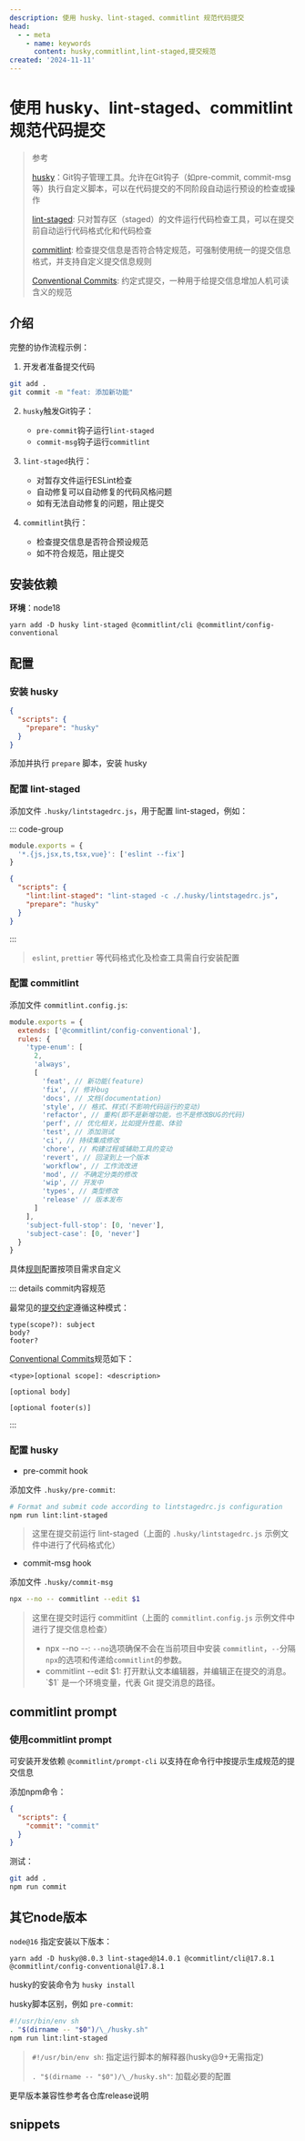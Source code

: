 ```yaml
---
description: 使用 husky、lint-staged、commitlint 规范代码提交
head:
  - - meta
    - name: keywords
      content: husky,commitlint,lint-staged,提交规范
created: '2024-11-11'
---
```


# 使用 husky、lint-staged、commitlint 规范代码提交

> 参考
>
> [husky](https://github.com/typicode/husky)：Git钩子管理工具。允许在Git钩子（如pre-commit, commit-msg等）执行自定义脚本，可以在代码提交的不同阶段自动运行预设的检查或操作
>
> [lint-staged](https://github.com/lint-staged/lint-staged): 只对暂存区（staged）的文件运行代码检查工具，可以在提交前自动运行代码格式化和代码检查
>
> [commitlint](https://github.com/conventional-changelog/commitlint): 检查提交信息是否符合特定规范，可强制使用统一的提交信息格式，并支持自定义提交信息规则
>
> [Conventional Commits](https://www.conventionalcommits.org/): 约定式提交，一种用于给提交信息增加人机可读含义的规范

## 介绍

完整的协作流程示例：

1. 开发者准备提交代码

```sh
git add .
git commit -m "feat: 添加新功能"
```

2. `husky`触发Git钩子：
   - `pre-commit`钩子运行`lint-staged`
   - `commit-msg`钩子运行`commitlint`

3. `lint-staged`执行：
   - 对暂存文件运行ESLint检查
   - 自动修复可以自动修复的代码风格问题
   - 如有无法自动修复的问题，阻止提交

4. `commitlint`执行：
   - 检查提交信息是否符合预设规范
   - 如不符合规范，阻止提交

## 安装依赖

**环境**：node18

`yarn add -D husky lint-staged @commitlint/cli @commitlint/config-conventional`

## 配置

### 安装 husky

```json
{
  "scripts": {
    "prepare": "husky"
  }
}
```

添加并执行 `prepare` 脚本，安装 husky

### 配置 lint-staged

添加文件 `.husky/lintstagedrc.js`，用于配置 lint-staged，例如：

::: code-group

```js [.husky/lintstagedrc.js]
module.exports = {
  '*.{js,jsx,ts,tsx,vue}': ['eslint --fix']
}
```

```json [package.json]
{
  "scripts": {
    "lint:lint-staged": "lint-staged -c ./.husky/lintstagedrc.js",
    "prepare": "husky"
  }
}
```

:::

> `eslint`, `prettier` 等代码格式化及检查工具需自行安装配置

### 配置 commitlint

添加文件 `commitlint.config.js`:

```js
module.exports = {
  extends: ['@commitlint/config-conventional'],
  rules: {
    'type-enum': [
      2,
      'always',
      [
        'feat', // 新功能(feature)
        'fix', // 修补bug
        'docs', // 文档(documentation)
        'style', // 格式、样式(不影响代码运行的变动)
        'refactor', // 重构(即不是新增功能，也不是修改BUG的代码)
        'perf', // 优化相关，比如提升性能、体验
        'test', // 添加测试
        'ci', // 持续集成修改
        'chore', // 构建过程或辅助工具的变动
        'revert', // 回滚到上一个版本
        'workflow', // 工作流改进
        'mod', // 不确定分类的修改
        'wip', // 开发中
        'types', // 类型修改
        'release' // 版本发布
      ]
    ],
    'subject-full-stop': [0, 'never'],
    'subject-case': [0, 'never']
  }
}
```

具体[规则](https://commitlint.js.org/reference/rules.html)配置按项目需求自定义

::: details commit内容规范

最常见的[提交约定](https://commitlint.js.org/concepts/commit-conventions.html)遵循这种模式：

```text
type(scope?): subject
body?
footer?
```

[Conventional Commits](https://www.conventionalcommits.org/en/v1.0.0/#summary)规范如下：

```text
<type>[optional scope]: <description>

[optional body]

[optional footer(s)]
```

:::

### 配置 husky

- pre-commit hook

添加文件 `.husky/pre-commit`:

```sh
# Format and submit code according to lintstagedrc.js configuration
npm run lint:lint-staged
```

> 这里在提交前运行 lint-staged（上面的 `.husky/lintstagedrc.js` 示例文件中进行了代码格式化）

- commit-msg hook

添加文件 `.husky/commit-msg`

```sh
npx --no -- commitlint --edit $1
```

> 这里在提交时运行 commitlint（上面的 `commitlint.config.js` 示例文件中进行了提交信息检查）
>
> - npx --no --: `--no`选项确保不会在当前项目中安装 `commitlint`，`--`分隔`npx`的选项和传递给`commitlint`的参数。
> - commitlint --edit $1: 打开默认文本编辑器，并编辑正在提交的消息。`$1` 是一个环境变量，代表 Git 提交消息的路径。

## commitlint prompt

### 使用commitlint prompt

可安装开发依赖 `@commitlint/prompt-cli` 以支持在命令行中按提示生成规范的提交信息

添加npm命令：

```json
{
  "scripts": {
    "commit": "commit"
  }
}
```

测试：

```sh
git add .
npm run commit
```

## 其它node版本

`node@16` 指定安装以下版本：

`yarn add -D husky@8.0.3 lint-staged@14.0.1 @commitlint/cli@17.8.1 @commitlint/config-conventional@17.8.1`

husky的安装命令为 `husky install`

husky脚本区别，例如 `pre-commit`:

```sh {1-2}
#!/usr/bin/env sh
. "$(dirname -- "$0")/\_/husky.sh"
npm run lint:lint-staged
```

> `#!/usr/bin/env sh`: 指定运行脚本的解释器(husky@9+无需指定)
>
> `. "$(dirname -- "$0")/\_/husky.sh"`: 加载必要的配置

更早版本兼容性参考各仓库release说明

## snippets

